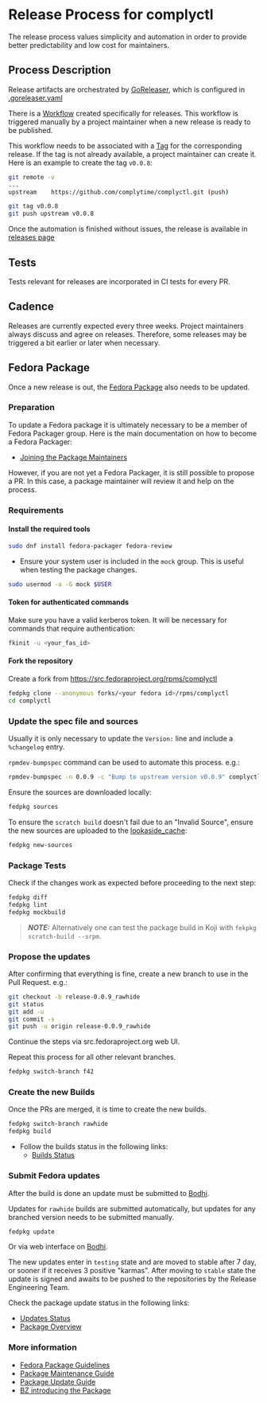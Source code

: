 # Release Process for complyctl

The release process values simplicity and automation in order to provide better predictability and low cost for maintainers.

## Process Description

Release artifacts are orchestrated by [GoReleaser](https://goreleaser.com/), which is configured in [.goreleaser.yaml](https://github.com/complytime/complyctl/blob/main/.goreleaser.yaml)

There is a [Workflow](https://github.com/complytime/complyctl/blob/main/.github/workflows/release.yml) created specifically for releases. This workflow is triggered manually by a project maintainer when a new release is ready to be published.

This workflow needs to be associated with a [Tag](https://github.com/complytime/complyctl/tags) for the corresponding release. If the tag is not already available, a project maintainer can create it. Here is an example to create the tag `v0.0.8`:

```bash
git remote -v
...
upstream	https://github.com/complytime/complyctl.git (push)
```

```bash
git tag v0.0.8
git push upstream v0.0.8
```

Once the automation is finished without issues, the release is available in [releases page](https://github.com/complytime/complyctl/releases)

## Tests

Tests relevant for releases are incorporated in CI tests for every PR.

## Cadence

Releases are currently expected every three weeks. Project maintainers always discuss and agree on releases. Therefore, some releases may be triggered a bit earlier or later when necessary.

## Fedora Package

Once a new release is out, the [Fedora Package](https://src.fedoraproject.org/rpms/complyctl) also needs to be updated.

### Preparation

To update a Fedora package it is ultimately necessary to be a member of Fedora Packager group.
Here is the main documentation on how to become a Fedora Packager:
- [Joining the Package Maintainers](https://docs.fedoraproject.org/en-US/package-maintainers/Joining_the_Package_Maintainers/)

However, if you are not yet a Fedora Packager, it is still possible to propose a PR.
In this case, a package maintainer will review it and help on the process.

### Requirements

#### Install the required tools

```bash
sudo dnf install fedora-packager fedora-review
```
- Ensure your system user is included in the `mock` group. This is useful when testing the package changes.
```bash
sudo usermod -a -G mock $USER
```

#### Token for authenticated commands

Make sure you have a valid kerberos token. It will be necessary for commands that require authentication:
```bash
fkinit -u <your_fas_id>
```

#### Fork the repository

Create a fork from https://src.fedoraproject.org/rpms/complyctl

```bash
fedpkg clone --anonymous forks/<your fedora id>/rpms/complyctl
cd complyctl
```

### Update the spec file and sources

Usually it is only necessary to update the `Version:` line and include a `%changelog` entry.

`rpmdev-bumpspec` command can be used to automate this process. e.g.:
```bash
rpmdev-bumpspec -n 0.0.9 -c "Bump to upstream version v0.0.9" complyctl.spec
```

Ensure the sources are downloaded locally:
```bash
fedpkg sources
```

To ensure the `scratch build` doesn't fail due to an "Invalid Source", ensure the new sources are uploaded to the [lookaside_cache](https://docs.fedoraproject.org/en-US/package-maintainers/Package_Maintenance_Guide/#upload_new_source_files):
```bash
fedpkg new-sources
```

### Package Tests

Check if the changes work as expected before proceeding to the next step:
```bash
fedpkg diff
fedpkg lint
fedpkg mockbuild
```
> **_NOTE:_** Alternatively one can test the package build in Koji with `fekpkg scratch-build --srpm`.

### Propose the updates

After confirming that everything is fine, create a new branch to use in the Pull Request. e.g.:
```bash
git checkout -b release-0.0.9_rawhide
git status
git add -u
git commit -s
git push -u origin release-0.0.9_rawhide
```
Continue the steps via src.fedoraproject.org web UI.

Repeat this process for all other relevant branches.

```bash
fedpkg switch-branch f42
```

### Create the new Builds

Once the PRs are merged, it is time to create the new builds.

```bash
fedpkg switch-branch rawhide
fedpkg build
```
- Follow the builds status in the following links:
    - [Builds Status](https://koji.fedoraproject.org/koji/packageinfo?packageID=42298)

### Submit Fedora updates

After the build is done an update must be submitted to [Bodhi](https://bodhi.fedoraproject.org).

Updates for `rawhide` builds are submitted automatically, but updates for any branched version needs to be submitted manually.
```bash
fedpkg update
```
Or via web interface on [Bodhi](https://bodhi.fedoraproject.org).

The new updates enter in `testing` state and are moved to stable after 7 day, or sooner if it receives 3 positive "karmas".
After moving to `stable` state the update is signed and awaits to be pushed to the repositories by the Release Engineering Team.

Check the package update status in the following links:
  - [Updates Status](https://bodhi.fedoraproject.org/updates/?packages=complyctl)
  - [Package Overview](https://src.fedoraproject.org/rpms/complyctl)

### More information
- [Fedora Package Guidelines](https://docs.fedoraproject.org/en-US/packaging-guidelines/)
- [Package Maintenance Guide](https://docs.fedoraproject.org/en-US/package-maintainers/Package_Maintenance_Guide)
- [Package Update Guide](https://docs.fedoraproject.org/en-US/package-maintainers/Package_Update_Guide/)
- [BZ introducing the Package](https://bugzilla.redhat.com/show_bug.cgi?id=2375155)
